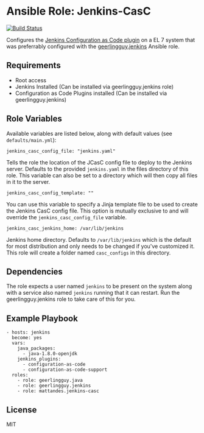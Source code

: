 Ansible Role: Jenkins-CasC
=========

[![Build Status](https://travis-ci.org/mattandes/ansible-role-jenkins_casc.svg?branch=master)](https://travis-ci.org/mattandes/ansible-role-jenkins_casc)

Configures the [Jenkins Configuration as Code plugin](https://plugins.jenkins.io/configuration-as-code-support) on a EL 7 system that was preferrably configured with the [geerlingguy.jenkins](https://galaxy.ansible.com/geerlingguy/jenkins) Ansible role. 

Requirements
------------

* Root access
* Jenkins Installed (Can be installed via geerlingguy.jenkins role)
* Configuration as Code Plugins installed (Can be installed via geerlingguy.jenkins)


Role Variables
--------------

Available variables are listed below, along with default values (see `defaults/main.yml`):

    jenkins_casc_config_file: "jenkins.yaml"

Tells the role the location of the JCasC config file to deploy to the Jenkins server. Defaults to the provided `jenkins.yaml` in the files directory of this role. This variable can also be set to a directory which will then copy all files in it to the server.

    jenkins_casc_config_template: ""

You can use this variable to specify a Jinja template file to be used to create the Jenkins CasC config file. This option is mutually exclusive to and will override the `jenkins_casc_config_file` variable.

    jenkins_casc_jenkins_home: /var/lib/jenkins

Jenkins home directory. Defaults to `/var/lib/jenkins` which is the default for most distribution and only needs to be changed if you've customized it. This role will create a folder named `casc_configs` in this directory.


Dependencies
------------

The role expects a user named `jenkins` to be present on the system along with a service also named `jenkins` running that it can restart. Run the geerlingguy.jenkins role to take care of this for you.

Example Playbook
----------------

    - hosts: jenkins
      become: yes
      vars:
        java_packages:
          - java-1.8.0-openjdk
        jenkins_plugins:
          - configuration-as-code
          - configuration-as-code-support
      roles:
        - role: geerlingguy.java
        - role: geerlingguy.jenkins
        - role: mattandes.jenkins-casc

License
-------

MIT
